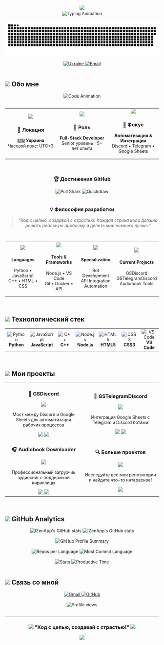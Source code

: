 <div align="center">
  <img src="https://capsule-render.vercel.app/api?type=waving&color=gradient&customColorList=0,2,2,5,30&height=300&section=header&text=Yevhenii%20Bachula&fontSize=90&fontAlignY=38&animation=fadeIn&fontColor=ffffff" />
</div>

<div align="center">
  <img src="https://readme-typing-svg.herokuapp.com?font=Orbitron&size=35&pause=1000&color=00D4FF&center=true&vCenter=true&multiline=true&width=600&height=100&lines=Full-Stack+Developer;🚀+Python+%7C+JavaScript+%7C+C%2B%2B+🚀;��+Creating+Amazing+Projects+🌟" alt="Typing Animation" />
</div>

<br/>

<div align="center">
  <img src="https://github.com/IZenApp/IZenApp/blob/main/assets/github-snake.svg" alt="Snake animation" />
</div>

<br/>

<div align="center">
  <a href="https://github.com/IZenApp">
    <img src="https://img.shields.io/badge/🇺🇦_Ukraine-Developer-blue?style=for-the-badge&logo=github&logoColor=white&labelColor=0057b7&color=ffd700" alt="Ukraine"/>
  </a>
  <a href="mailto:evgene352@gmail.com">
    <img src="https://img.shields.io/badge/📧_Contact-evgene352@gmail.com-red?style=for-the-badge&logo=gmail&logoColor=white" alt="Email"/>
  </a>
</div>

<br/>

## <img src="https://media.giphy.com/media/hvRJCLFzcasrR4ia7z/giphy.gif" width="30px"> Обо мне

<div align="center">
  <img src="https://readme-typing-svg.herokuapp.com?font=Fira+Code&size=22&pause=1000&color=00D4FF&center=true&vCenter=true&width=600&lines=const+yevhenii+%3D+%7B;++location%3A+%22🇺🇦+Ukraine%22%2C;++role%3A+%22Full-Stack+Developer%22%2C;++currentLevel%3A+%22Senior%22%2C;++experience%3A+%22%2B5+years%22%2C;++passion%3A+%22Innovation+%26+Automation%22;%7D%3B" alt="Code Animation" />
</div>

<br/>

<div align="center">
  <table>
    <tr>
      <td align="center" width="33%">
        <img src="https://media.giphy.com/media/3o7qE1YN7aBOFPRw8E/giphy.gif" width="60px"/>
        <h3>📍 Локация</h3>
        <p><strong>🇺🇦 Украина</strong><br/>Часовой пояс: UTC+3</p>
      </td>
      <td align="center" width="33%">
        <img src="https://media.giphy.com/media/LaVp0AyqR5bGsC5Cbm/giphy.gif" width="60px"/>
        <h3>💼 Роль</h3>
        <p><strong>Full-Stack Developer</strong><br/>Senior уровень | 5+ лет опыта</p>
      </td>
      <td align="center" width="33%">
        <img src="https://media.giphy.com/media/ZVik7pBtu9dNS/giphy.gif" width="60px"/>
        <h3>🚀 Фокус</h3>
        <p><strong>Автоматизация & Интеграции</strong><br/>Discord • Telegram • Google Sheets</p>
      </td>
    </tr>
  </table>
</div>

<br/>

<div align="center">
  <h3>🏆 Достижения GitHub</h3>
  <img src="https://img.shields.io/badge/🦈_Pull_Shark-Активный_контрибьютор-blue?style=for-the-badge&logo=github&logoColor=white" alt="Pull Shark"/>
  <img src="https://img.shields.io/badge/⚡_Quickdraw-Быстрые_решения-yellow?style=for-the-badge&logo=github&logoColor=white" alt="Quickdraw"/>
</div>

<br/>

<div align="center">
  <h3>💡 Философия разработки</h3>
  <blockquote>
    <p><em>"Код с целью, создавай с страстью! Каждая строка кода должна решать реальную проблему и делать мир немного лучше."</em></p>
  </blockquote>
</div>

<br/>

<div align="center">
  <table>
    <tr>
      <td align="center" width="25%">
        <img src="https://media.giphy.com/media/SWoSkN6DxTszqIKEqv/giphy.gif" width="50px"/>
        <h4>Languages</h4>
        <p>Python • JavaScript<br/>C++ • HTML • CSS</p>
      </td>
      <td align="center" width="25%">
        <img src="https://media.giphy.com/media/kH1DBkPNyZPOk0BxrM/giphy.gif" width="50px"/>
        <h4>Tools & Frameworks</h4>
        <p>Node.js • VS Code<br/>Git • Docker • API</p>
      </td>
      <td align="center" width="25%">
        <img src="https://media.giphy.com/media/JIX9t2j0ZTN9S/giphy.gif" width="50px"/>
        <h4>Specialization</h4>
        <p>Bot Development<br/>API Integration<br/>Automation</p>
      </td>
      <td align="center" width="25%">
        <img src="https://media.giphy.com/media/KAq5w47R9rmTuvWOWa/giphy.gif" width="50px"/>
        <h4>Current Projects</h4>
        <p>GSDiscord<br/>GSTelegramDiscord<br/>Audiobook Tools</p>
      </td>
    </tr>
  </table>
</div>

<br/>

## <img src="https://media.giphy.com/media/iY8CRBdQXODJSCERIr/giphy.gif" width="30px"> Технологический стек

<div align="center">
  <table>
    <tr>
      <td align="center" width="96">
        <img src="https://skillicons.dev/icons?i=py" width="48" height="48" alt="Python" />
        <br><strong>Python</strong>
      </td>
      <td align="center" width="96">
        <img src="https://skillicons.dev/icons?i=js" width="48" height="48" alt="JavaScript" />
        <br><strong>JavaScript</strong>
      </td>
      <td align="center" width="96">
        <img src="https://skillicons.dev/icons?i=cpp" width="48" height="48" alt="C++" />
        <br><strong>C++</strong>
      </td>
      <td align="center" width="96">
        <img src="https://skillicons.dev/icons?i=nodejs" width="48" height="48" alt="Node.js" />
        <br><strong>Node.js</strong>
      </td>
      <td align="center" width="96">
        <img src="https://skillicons.dev/icons?i=html" width="48" height="48" alt="HTML5" />
        <br><strong>HTML5</strong>
      </td>
      <td align="center" width="96">
        <img src="https://skillicons.dev/icons?i=css" width="48" height="48" alt="CSS3" />
        <br><strong>CSS3</strong>
      </td>
      <td align="center" width="96">
        <img src="https://skillicons.dev/icons?i=vscode" width="48" height="48" alt="VS Code" />
        <br><strong>VS Code</strong>
      </td>
    </tr>
  </table>
</div>

<br/>

## <img src="https://media.giphy.com/media/WUlplcMpOCEmTGBtBW/giphy.gif" width="30px"> Мои проекты

<div align="center">
  <table>
    <tr>
      <td width="50%">
        <h3 align="center">🌉 GSDiscord</h3>
        <div align="center">
          <a href="https://github.com/IZenApp/GSDiscord">
            <img src="https://img.shields.io/badge/Discord-Google_Sheets-5865F2?style=for-the-badge&logo=discord&logoColor=white" />
          </a>
        </div>
        <p align="center">
          Мост между Discord и Google Sheets для автоматизации рабочих процессов
        </p>
        <div align="center">
          <img src="https://img.shields.io/github/stars/IZenApp/GSDiscord?style=social" />
          <img src="https://img.shields.io/github/forks/IZenApp/GSDiscord?style=social" />
        </div>
      </td>
      <td width="50%">
        <h3 align="center">🚀 GSTelegramDiscord</h3>
        <div align="center">
          <a href="https://github.com/IZenApp/GSTelegramDiscord">
            <img src="https://img.shields.io/badge/Telegram-Discord-26A5E4?style=for-the-badge&logo=telegram&logoColor=white" />
          </a>
        </div>
        <p align="center">
          Интеграция Google Sheets с Telegram и Discord ботами
        </p>
        <div align="center">
          <img src="https://img.shields.io/github/stars/IZenApp/GSTelegramDiscord?style=social" />
          <img src="https://img.shields.io/github/forks/IZenApp/GSTelegramDiscord?style=social" />
        </div>
      </td>
    </tr>
    <tr>
      <td width="50%">
        <h3 align="center">🎧 Audiobook Downloader</h3>
        <div align="center">
          <a href="https://github.com/IZenApp/audiobook-downloader">
            <img src="https://img.shields.io/badge/YouTube-MP3-FF0000?style=for-the-badge&logo=youtube&logoColor=white" />
          </a>
        </div>
        <p align="center">
          Профессиональный загрузчик аудиокниг с поддержкой кириллицы
        </p>
        <div align="center">
          <img src="https://img.shields.io/github/stars/IZenApp/audiobook-downloader?style=social" />
          <img src="https://img.shields.io/github/forks/IZenApp/audiobook-downloader?style=social" />
        </div>
      </td>
      <td width="50%">
        <h3 align="center">🔍 Больше проектов</h3>
        <div align="center">
          <a href="https://github.com/IZenApp?tab=repositories">
            <img src="https://img.shields.io/badge/Explore-My_Repos-181717?style=for-the-badge&logo=github&logoColor=white" />
          </a>
        </div>
        <p align="center">
          Исследуйте все мои репозитории и найдите что-то интересное!
        </p>
        <div align="center">
          <img src="https://img.shields.io/github/followers/IZenApp?style=social" />
        </div>
      </td>
    </tr>
  </table>
</div>

<br/>

## <img src="https://media.giphy.com/media/Q7LHmoFwVP6Yc1swZs/giphy.gif" width="30px"> GitHub Analytics

<div align="center">
  <img width="400" src="https://github-readme-stats-sigma-five.vercel.app/api?username=IZenApp&show_icons=true&theme=react&border_color=61dafb&hide_border=true&bg_color=0D1117&title_color=F85D7F&icon_color=F8D866" alt="IZenApp's GitHub stats"/>
  <img width="400" src="https://github-readme-stats-sigma-five.vercel.app/api/top-langs/?username=IZenApp&theme=react&border_color=61dafb&hide_border=true&layout=compact&bg_color=0D1117&title_color=F85D7F&icon_color=F8D866" alt="IZenApp's GitHub stats"/>
</div>

<br/>

<div align="center">
  <img src="https://github-profile-summary-cards.vercel.app/api/cards/profile-details?username=IZenApp&theme=2077" alt="GitHub Profile Summary"/>
</div>

<br/>

<div align="center">
  <img src="https://github-profile-summary-cards.vercel.app/api/cards/repos-per-language?username=IZenApp&theme=2077" alt="Repos per Language"/>
  <img src="https://github-profile-summary-cards.vercel.app/api/cards/most-commit-language?username=IZenApp&theme=2077" alt="Most Commit Language"/>
</div>

<br/>

<div align="center">
  <img src="https://github-profile-summary-cards.vercel.app/api/cards/stats?username=IZenApp&theme=2077" alt="Stats"/>
  <img src="https://github-profile-summary-cards.vercel.app/api/cards/productive-time?username=IZenApp&theme=2077&utcOffset=3" alt="Productive Time"/>
</div>

<br/>

## <img src="https://media.giphy.com/media/LnQjpWaON8nhr21vNW/giphy.gif" width="30px"> Связь со мной

<div align="center">
  <a href="mailto:evgene352@gmail.com">
    <img src="https://img.shields.io/badge/Gmail-D14836?style=for-the-badge&logo=gmail&logoColor=white&labelColor=D14836" alt="Gmail"/>
  </a>
  <a href="https://github.com/IZenApp">
    <img src="https://img.shields.io/badge/GitHub-100000?style=for-the-badge&logo=github&logoColor=white&labelColor=181717" alt="GitHub"/>
  </a>
</div>

<br/>

<div align="center">
  <img src="https://komarev.com/ghpvc/?username=IZenApp&color=blueviolet&style=for-the-badge&label=Просмотры+профиля" alt="Profile views"/>
</div>

<br/>

---

<div align="center">
  <h3>
    <img src="https://media.giphy.com/media/WUlplcMpOCEmTGBtBW/giphy.gif" width="30px">
    "Код с целью, создавай с страстью!"
    <img src="https://media.giphy.com/media/WUlplcMpOCEmTGBtBW/giphy.gif" width="30px">
  </h3>
</div>

<div align="center">
  <img src="https://capsule-render.vercel.app/api?type=waving&color=gradient&customColorList=0,2,2,5,30&height=200&section=footer&animation=fadeIn" />
</div>
